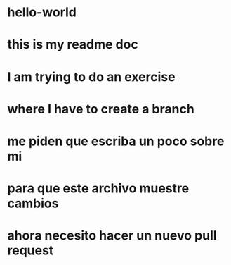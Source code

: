# hello-world
# this is my readme doc
# I am trying to do an exercise
# where I have to create a branch
# me piden que escriba un poco sobre mi
# para que este archivo muestre cambios
# ahora necesito hacer un nuevo pull request
